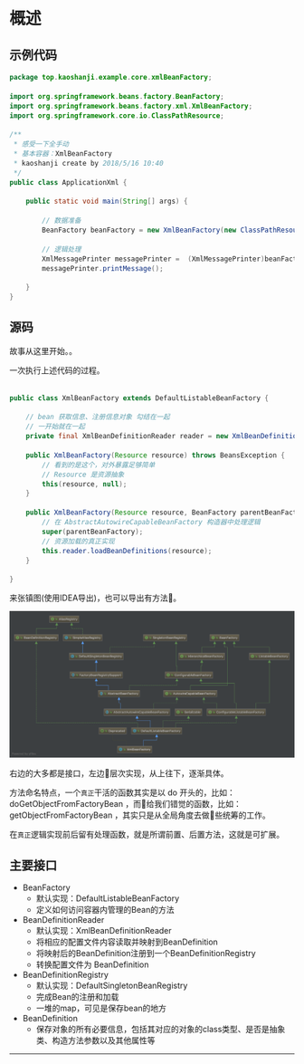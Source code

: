 #   概述

## 示例代码

```Java
package top.kaoshanji.example.core.xmlBeanFactory;

import org.springframework.beans.factory.BeanFactory;
import org.springframework.beans.factory.xml.XmlBeanFactory;
import org.springframework.core.io.ClassPathResource;

/**
 * 感受一下全手动
 * 基本容器：XmlBeanFactory
 * kaoshanji create by 2018/5/16 10:40
 */
public class ApplicationXml {

    public static void main(String[] args) {

        // 数据准备
        BeanFactory beanFactory = new XmlBeanFactory(new ClassPathResource("xmlBeanFactory.xml"));

        // 逻辑处理
        XmlMessagePrinter messagePrinter =  (XmlMessagePrinter)beanFactory.getBean("xmlMessagePrinter");
        messagePrinter.printMessage();

    }
}
```

##  源码

故事从这里开始。。

一次执行上述代码的过程。

```Java

public class XmlBeanFactory extends DefaultListableBeanFactory {

	// bean 获取信息、注册信息对象 勾结在一起
	// 一开始就在一起
	private final XmlBeanDefinitionReader reader = new XmlBeanDefinitionReader(this);

	public XmlBeanFactory(Resource resource) throws BeansException {
		// 看到的是这个，对外暴露足够简单
		// Resource 是资源抽象
		this(resource, null);
	}

	public XmlBeanFactory(Resource resource, BeanFactory parentBeanFactory) throws BeansException {
		// 在 AbstractAutowireCapableBeanFactory 构造器中处理逻辑
		super(parentBeanFactory);
		// 资源加载的真正实现
		this.reader.loadBeanDefinitions(resource);
	}

}

```

来张镇图(使用IDEA导出)，也可以导出有方法。

![XmlBeanFactory](images/XmlBeanFactory.png)

右边的大多都是接口，左边层次实现，从上往下，逐渐具体。

方法命名特点，一个`真正`干活的函数其实是以 do 开头的，比如： doGetObjectFromFactoryBean ，而给我们错觉的函数，比如： getObjectFromFactoryBean ，其实只是从全局角度去做些统筹的工作。

在`真正`逻辑实现前后留有处理函数，就是所谓前置、后置方法，这就是可扩展。

##  主要接口
-   BeanFactory
    -   默认实现：DefaultListableBeanFactory
    -   定义如何访问容器内管理的Bean的方法
-   BeanDefinitionReader
    -   默认实现：XmlBeanDefinitionReader
    -   将相应的配置文件内容读取并映射到BeanDefinition
    -   将映射后的BeanDefinition注册到一个BeanDefinitionRegistry
    -   转换配置文件为 BeanDefinition
-   BeanDefinitionRegistry
    -   默认实现：DefaultSingletonBeanRegistry
    -   完成Bean的注册和加载
    -   一堆的map，可见是保存bean的地方
-   BeanDefinition
    -   保存对象的所有必要信息，包括其对应的对象的class类型、是否是抽象类、构造方法参数以及其他属性等

----


